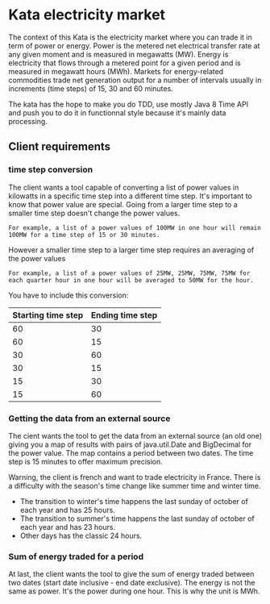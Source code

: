 # Kata electricity market

The context of this Kata is the electricity market where you can trade it in term of power or energy. 
Power is the metered net electrical transfer rate at any given moment and is measured in megawatts (MW).
Energy is electricity that flows through a metered point for a given period and is measured in megawatt hours (MWh).
Markets for energy-related commodities trade net generation output for a number of intervals usually in increments (time steps) of 15, 30 and 60 minutes. 

The kata has the hope to make you do TDD, use mostly Java 8 Time API and push you to do it in functionnal style because it's mainly data processing.

## Client requirements

### time step conversion

The client wants a tool capable of converting a list of power values in kilowatts in a specific time step into a different time step.
It's important to know that power value are special. Going from a larger time step to a smaller time step doesn't change the power values.

    For example, a list of a power values of 100MW in one hour will remain  100MW for a time step of 15 or 30 minutes.
    
However a smaller time step to a larger time step requires an averaging of the power values

    For example, a list of a power values of 25MW, 25MW, 75MW, 75MW for each quarter hour in one hour will be averaged to 50MW for the hour.
    
You have to include this conversion:

Starting time step  | Ending time step
------------------- | ------------------
60                  | 30
60                  | 15
30                  | 60
30                  | 15
15                  | 30
15                  | 60

### Getting the data from an external source

The cient wants the tool to get the data from an external source (an old one) giving you a map of results with pairs of java.util.Date and BigDecimal for the power value.
The map contains a period between two dates. The time step is 15 minutes to offer maximum precision. 

Warning, the client is french and want to trade electricity in France. There is a difficulty with the season's time change like summer time and winter time.
* The transition to winter's time happens the last sunday of october of each year and has 25 hours.
* The transition to summer's time happens the last sunday of october of each year and has 23 hours.
* Other days has the classic 24 hours.

### Sum of energy traded for a period

At last, the client wants the tool to give the sum of energy traded between two dates (start date inclusive - end date exclusive).
The energy is not the same as power. It's the power during one hour. This is why the unit is MWh. 






